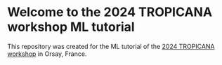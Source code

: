 # Welcome to the 2024 TROPICANA workshop ML tutorial
This repository was created for the ML tutorial of the [2024 TROPICANA workshop](https://www.institut-pascal.universite-paris-saclay.fr/en/scientific-programs/tropicana) in Orsay, France.

